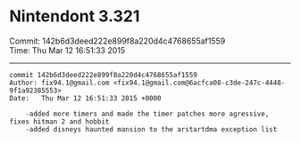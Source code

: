 # Nintendont 3.321
Commit: 142b6d3deed222e899f8a220d4c4768655af1559  
Time: Thu Mar 12 16:51:33 2015   

-----

```
commit 142b6d3deed222e899f8a220d4c4768655af1559
Author: fix94.1@gmail.com <fix94.1@gmail.com@6acfca08-c3de-247c-4448-9f1a92385553>
Date:   Thu Mar 12 16:51:33 2015 +0000

    -added more timers and made the timer patches more agressive, fixes hitman 2 and hobbit
    -added disneys haunted mansion to the arstartdma exception list
```

